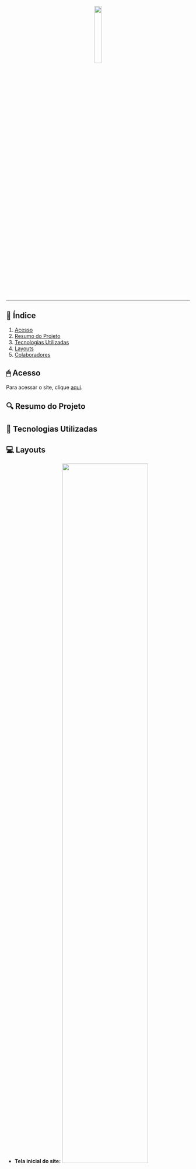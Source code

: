 <div align="center">
  <img alt="" src="" width="20%">
  <h3></h3>
</div>

---

## 📖 Índice

1. [Acesso](#-acesso)
2. [Resumo do Projeto](#-resumo-do-projeto)
3. [Tecnologias Utilizadas](#-tecnologias-utilizadas)
4. [Layouts](#-layouts)
5. [Colaboradores](#-colaboradores)

## 🖱 Acesso

Para acessar o site, clique [aqui]().

## 🔍 Resumo do Projeto

## 🎯 Tecnologias Utilizadas

## 💻 Layouts

- **Tela inicial do site:**
  <img src="" width="70%">

- **Outras partes do site:**
  <img src="" width="70%">

## 🤝 Colaboradores

- [Thallis Matos](https://github.com/thallismatos)

---

<h3 align="center">**Sinta-se à vontade para contribuir ou fazer perguntas sobre o projeto!**</h3>